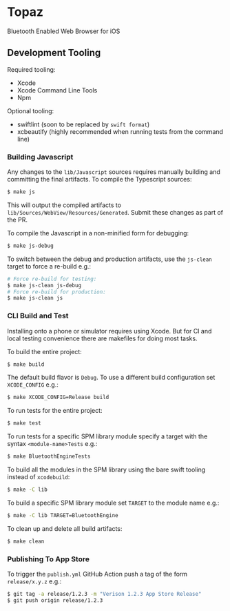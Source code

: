 # Topaz

Bluetooth Enabled Web Browser for iOS

## Development Tooling

Required tooling:

- Xcode
- Xcode Command Line Tools
- Npm

Optional tooling:

- swiftlint (soon to be replaced by `swift format`)
- xcbeautify (highly recommended when running tests from the command line)

### Building Javascript

Any changes to the `lib/Javascript` sources requires manually building and committing the final artifacts.
To compile the Typescript sources:

```sh
$ make js
```

This will output the compiled artifacts to `lib/Sources/WebView/Resources/Generated`. Submit these changes as part of the PR.

To compile the Javascript in a non-minified form for debugging:

```sh
$ make js-debug
```

To switch between the debug and production artifacts, use the `js-clean` target to force a re-build e.g.:

```sh
# Force re-build for testing:
$ make js-clean js-debug
# Force re-build for production:
$ make js-clean js
```

### CLI Build and Test

Installing onto a phone or simulator requires using Xcode. But for CI and local testing convenience there are makefiles for doing most tasks.

To build the entire project:

```sh
$ make build
```

The default build flavor is `Debug`. To use a different build configuration set `XCODE_CONFIG` e.g.:

```sh
$ make XCODE_CONFIG=Release build
```

To run tests for the entire project:

```sh
$ make test
```

To run tests for a specific SPM library module specify a target with the syntax `<module-name>Tests` e.g.:

```sh
$ make BluetoothEngineTests
```

To build all the modules in the SPM library using the bare swift tooling instead of `xcodebuild`:

```sh
$ make -C lib
```

To build a specific SPM library module set `TARGET` to the module name e.g.:

```sh
$ make -C lib TARGET=BluetoothEngine
```

To clean up and delete all build artifacts:

```sh
$ make clean
```

### Publishing To App Store

To trigger the `publish.yml` GitHub Action push a tag of the form `release/x.y.z` e.g.:

```sh
$ git tag -a release/1.2.3 -m "Verison 1.2.3 App Store Release"
$ git push origin release/1.2.3
```
